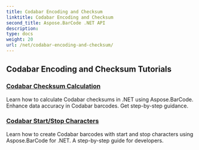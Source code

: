 ```yaml
---
title: Codabar Encoding and Checksum
linktitle: Codabar Encoding and Checksum
second_title: Aspose.BarCode .NET API
description: 
type: docs
weight: 20
url: /net/codabar-encoding-and-checksum/
---
```


## Codabar Encoding and Checksum Tutorials
### [Codabar Checksum Calculation](./codabar-checksum-calculation/)
Learn how to calculate Codabar checksums in .NET using Aspose.BarCode. Enhance data accuracy in Codabar barcodes. Get step-by-step guidance.
### [Codabar Start/Stop Characters](./codabar-start-stop-characters/)
Learn how to create Codabar barcodes with start and stop characters using Aspose.BarCode for .NET. A step-by-step guide for developers.